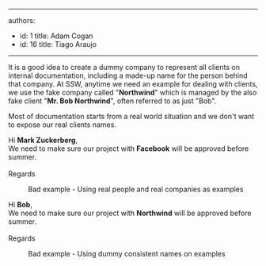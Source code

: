 

---
authors:
  - id: 1
    title: Adam Cogan
  - id: 16
    title: Tiago Araujo
---




<span class='intro'> It is a good idea to create a dummy company to represent all&#160;clients on internal documentation, including a made-up&#160;name for the person behind that company. At SSW, anytime we need&#160;an example for dealing with clients, we&#160;use&#160;the fake&#160;company called &quot;<b>Northwind</b>&quot; which is managed by the also fake client&#160;&quot;<b>Mr. </b><b>Bob Northwind</b>&quot;,&#160;often&#160;referred to as just &quot;Bob&quot;.<br> </span>

<p>Most of documentation starts from a real world situation and we don't want to expose our real clients names.​</p><p class="ssw15-rteElement-GreyBox">Hi <b>Mark Zuckerberg</b>,<br>We need to make sure our project with <b>Facebook</b> will be approved before summer.<br>​<br>Regards<br></p><dd class="ssw15-rteElement-FigureBad">Bad example - Using real people and real companies as examples<br></dd><p class="ssw15-rteElement-GreyBox">Hi <b>Bob</b>,<br>We need to make sure our project with <b>Northwind</b>&#160;will be approved before summer.<br>​<br>Regards<br></p><dd class="ssw15-rteElement-FigureGood">Bad example - Using&#160;dummy&#160;consistent names on examples​<br></dd>



